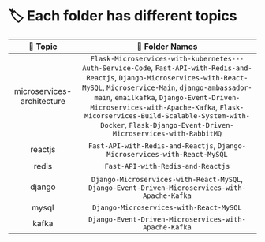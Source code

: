 # 🏷️ Each folder has different topics

|        🚀 Topic         |                    📂 Folder Names                     |
|:--------------------:|:--------------------------------------------------:|
| microservices-architecture | `Flask-Microservices-with-kubernetes---Auth-Service-Code`, `Fast-API-with-Redis-and-Reactjs`, `Django-Microservices-with-React-MySQL`, `Microservice-Main`, `django-ambassador-main`, `emailkafka`, `Django-Event-Driven-Microservices-with-Apache-Kafka`, `Flask-Micorservices-Build-Scalable-System-with-Docker`, `Flask-Django-Event-Driven-Microservices-with-RabbitMQ` |
| reactjs              | `Fast-API-with-Redis-and-Reactjs`, `Django-Microservices-with-React-MySQL` |
| redis                | `Fast-API-with-Redis-and-Reactjs` |
| django               | `Django-Microservices-with-React-MySQL`, `Django-Event-Driven-Microservices-with-Apache-Kafka` |
| mysql                | `Django-Microservices-with-React-MySQL` |
| kafka                | `Django-Event-Driven-Microservices-with-Apache-Kafka` |
